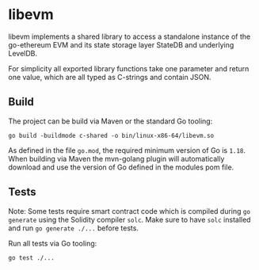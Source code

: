 # libevm

libevm implements a shared library to access a standalone instance of the go-ethereum EVM and its state storage layer StateDB and underlying LevelDB.

For simplicity all exported library functions take one parameter and return one value, which are all typed as C-strings and contain JSON.

## Build

The project can be build via Maven or the standard Go tooling:

`go build -buildmode c-shared -o bin/linux-x86-64/libevm.so`

As defined in the file `go.mod`, the required minimum version of Go is `1.18`. When building via Maven the mvn-golang plugin will automatically download and use the version of Go defined in the modules pom file.

## Tests

Note: Some tests require smart contract code which is compiled during `go generate` using the Solidity compiler `solc`. Make sure to have `solc` installed and run `go generate ./...` before tests.

Run all tests via Go tooling:

`go test ./...`
